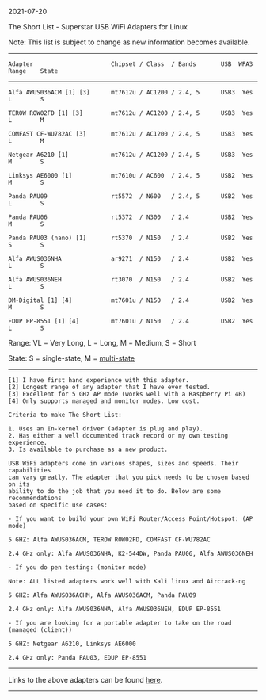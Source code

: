 2021-07-20

The Short List - Superstar USB WiFi Adapters for Linux

Note: This list is subject to change as new information becomes available.

-----

```
Adapter                      Chipset / Class  / Bands       USB  WPA3  Range    State
```

-----

```
Alfa AWUS036ACM [1] [3]      mt7612u / AC1200 / 2.4, 5      USB3  Yes  L        S

TEROW ROW02FD [1] [3]        mt7612u / AC1200 / 2.4, 5      USB3  Yes  L        M

COMFAST CF-WU782AC [3]       mt7612u / AC1200 / 2.4, 5      USB3  Yes  L        M

Netgear A6210 [1]            mt7612u / AC1200 / 2.4, 5      USB3  Yes  M        S

Linksys AE6000 [1]           mt7610u / AC600  / 2.4, 5      USB2  Yes  M        S

Panda PAU09                  rt5572  / N600   / 2.4, 5      USB2  Yes  L        S

Panda PAU06                  rt5372  / N300   / 2.4         USB2  Yes  M        S

Panda PAU03 (nano) [1]       rt5370  / N150   / 2.4         USB2  Yes  S        S        

Alfa AWUS036NHA              ar9271  / N150   / 2.4         USB2  Yes  L        S

Alfa AWUS036NEH              rt3070  / N150   / 2.4         USB2  Yes  L        S

DM-Digital [1] [4]           mt7601u / N150   / 2.4         USB2  Yes  M        S

EDUP EP-8551 [1] [4]         mt7601u / N150   / 2.4         USB2  Yes  L        S
```

Range: VL = Very Long, L = Long, M = Medium, S = Short

State: S = single-state, M = [multi-state](https://github.com/morrownr/USB-WiFi/blob/main/How_to_Modeswitch.md) 

-----

```
[1] I have first hand experience with this adapter.
[2] Longest range of any adapter that I have ever tested.
[3] Excellent for 5 GHz AP mode (works well with a Raspberry Pi 4B)
[4] Only supports managed and monitor modes. Low cost.

Criteria to make The Short List: 

1. Uses an In-kernel driver (adapter is plug and play).
2. Has either a well documented track record or my own testing experience.
3. Is available to purchase as a new product.

USB WiFi adapters come in various shapes, sizes and speeds. Their capabilities
can vary greatly. The adapter that you pick needs to be chosen based on its
ability to do the job that you need it to do. Below are some recommendations
based on specific use cases:

- If you want to build your own WiFi Router/Access Point/Hotspot: (AP mode)

5 GHZ: Alfa AWUS036ACM, TEROW ROW02FD, COMFAST CF-WU782AC

2.4 GHz only: Alfa AWUS036NHA, K2-544DW, Panda PAU06, Alfa AWUS036NEH

- If you do pen testing: (monitor mode)

Note: ALL listed adapters work well with Kali linux and Aircrack-ng

5 GHZ: Alfa AWUS036ACHM, Alfa AWUS036ACM, Panda PAU09 

2.4 GHz only: Alfa AWUS036NHA, Alfa AWUS036NEH, EDUP EP-8551

- If you are looking for a portable adapter to take on the road (managed (client))

5 GHZ: Netgear A6210, Linksys AE6000

2.4 GHz only: Panda PAU03, EDUP EP-8551

```
-----

Links to the above adapters can be found [here](https://github.com/morrownr/USB-WiFi).

-----
